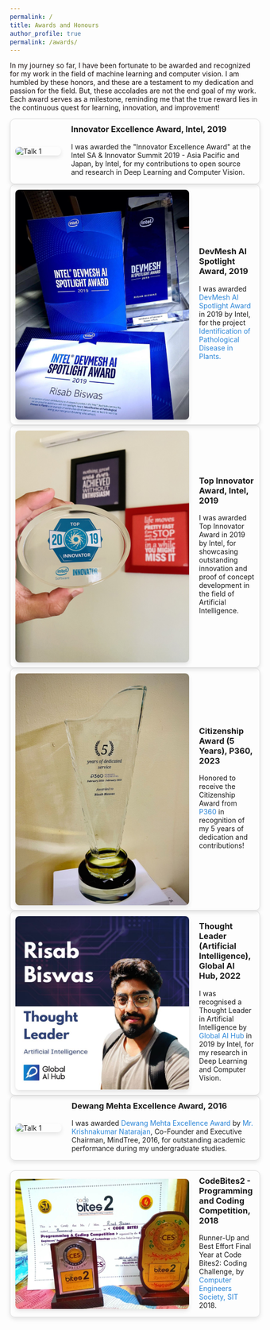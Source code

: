 ```yaml
---
permalink: /
title: Awards and Honours
author_profile: true
permalink: /awards/
---
```

<p style="font-size: 14px; color: #1B1212">In my journey so far, I have been fortunate to be awarded and recognized for my work in the field of machine learning and computer vision. I am humbled by these honors, and these are a testament to my dedication and passion for the field. But, these accolades are not the end goal of my work. Each award serves as a milestone, reminding me that the true reward lies in the continuous quest for learning, innovation, and improvement!</p>

<div class="talk-item">
  <img src="../images/4G8A1811.JPG" alt="Talk 1" class="talk-image">
  <div class="talk-details">
    <h3>Innovator Excellence Award, Intel, 2019</h3>
    <p>I was awarded the "Innovator Excellence Award" at the Intel SA & Innovator Summit 2019 - Asia Pacific and Japan, by Intel, for my contributions to open source and research in Deep Learning and Computer Vision.
</p>
</div>
</div>

<div class="talk-item">
  <img src="../images/DevMesh Award.jpeg" alt="Talk 1" class="talk-image">
  <div class="talk-details">
    <h3>DevMesh AI Spotlight Award, 2019</h3>
    <p>I was awarded<a href = "https://devmesh.intel.com/posts/638312/congrats-to-our-devmesh-spotlight-award-winners" style="color: #2985d8; text-decoration: none;"> DevMesh AI Spotlight Award</a> in 2019 by Intel, for the project <a href = "Identification of Pathological Disease in Plants" style="color: #2985d8; text-decoration: none;"> Identification of Pathological Disease in Plants.</a>
</p>
</div>
</div>

<div class="talk-item">
  <img src="../images/Intel Innovator.jpg" alt="Talk 1" class="talk-image">
  <div class="talk-details">
    <h3>Top Innovator Award, Intel, 2019</h3>
    <p>I was awarded Top Innovator Award in 2019 by Intel, for showcasing outstanding innovation and proof of concept development in the field of Artificial Intelligence.</a>
</p>
</div>
</div>

<div class="talk-item">
  <img src="../images/Citizenship_Award.jpeg" alt="Talk 1" class="talk-image">
  <div class="talk-details">
    <h3>Citizenship Award (5 Years), P360, 2023</h3>
    <p>Honored to receive the Citizenship Award from <a href = "https://www.p360.com/" style="color: #2985d8; text-decoration: none;">P360</a> in recognition of my 5 years of dedication and contributions!</a>
</p>
</div>
</div>

<div class="talk-item">
  <img src="../images/Global_AI_Hub.jpeg" alt="Talk 1" class="talk-image">
  <div class="talk-details">
    <h3>Thought Leader (Artificial Intelligence), Global AI Hub, 2022</h3>
    <p>I was recognised a Thought Leader in Artificial Intelligence by <a href = "https://www.linkedin.com/company/globalaihub/" style="color: #2985d8; text-decoration: none;">Global AI Hub </a> in 2019 by Intel, for my research in Deep Learning and Computer Vision.</a>
</p>
</div>
</div>

<div class="talk-container">
<div class="talk-item">
  <img src="../images/Dewang_Mehta.png" alt="Talk 1" class="talk-image">
  <div class="talk-details">
    <h3>Dewang Mehta Excellence Award, 2016</h3>
    <p>I was awarded<a href = "https://inspiria.edu.in/inspiria-proud-host-inaugural-dewang-mehta-excellence-award-north-bengal/" style="color: #2985d8; text-decoration: none;"> Dewang Mehta Excellence Award</a> by <a href = "https://en.wikipedia.org/wiki/Krishnakumar_Natarajan" style="color: #2985d8; text-decoration: none;"> Mr. Krishnakumar Natarajan</a>, Co-Founder and Executive Chairman, MindTree, 2016, for outstanding academic performance during my undergraduate studies.
</p>
  </div>
  </div>

  <div class="talk-item">
  <img src="../images/CodeByte.jpg" alt="Talk 1" class="talk-image">
  <div class="talk-details">
    <h3>CodeBites2 - Programming and Coding Competition, 2018</h3>
    <p>Runner-Up and Best Effort Final Year at Code Bites2: Coding Challenge, by <a href = "https://www.sittechno.org/computer-engineer-s-society-computer-science-engineering.html" style="color: #2985d8; text-decoration: none;">Computer Engineers Society, SIT</a> 2018.
</p>
  </div>
  </div>

</div>

<style>
.talk-container {
  display: flex;
  flex-direction: column;
  gap: 20px;
}

.talk-item {
  display: flex;
  align-items: center;
  padding: 10px;
  border: 1px solid #ddd;
  border-radius: 10px;
  box-shadow: 0 4px 8px rgba(0,0,0,0.1);
  transition: box-shadow 0.3s ease-in-out;
}

.talk-item:hover {
  box-shadow: 0 8px 16px rgba(0,0,0,0.2);
}

.talk-image {
  width: 350px;
  margin-right: 20px;
  border-radius: 8px;
  box-shadow: 0 4px 8px rgba(0,0,0,0.1);
}

.talk-details {
  flex-grow: 1;
}

.talk-details h3 {
  margin-top: 0;
}

.talk-details p {
  margin: 5px 0;
  font-size: 14px;
}
</style>